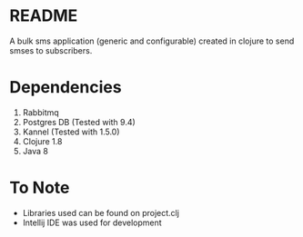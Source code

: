 README
=======
A bulk sms application (generic and configurable) created in clojure to send smses to subscribers. 

Dependencies
============
1. Rabbitmq
2. Postgres DB (Tested with 9.4)
3. Kannel (Tested with 1.5.0)
4. Clojure 1.8
5. Java 8

To Note
========
- Libraries used can be found on project.clj
- Intellij IDE was used for development